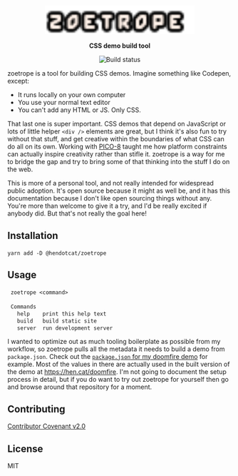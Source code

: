 <p align="center">
  <img
    alt="zoetrope"
    src="https://github.com/hendotcat/zoetrope/raw/trunk/zoetrope.svg"
    height="64"
  />
</p>

<p align="center">
  <strong>
    CSS demo build tool
  </strong>
</p>

<p align="center">
  <img
    src="https://github.com/hendotcat/zoetrope/actions/workflows/publish.yml/badge.svg"
    alt="Build status"
  />
</p>

zoetrope is a tool for building CSS demos.
Imagine something like Codepen, except:

* It runs locally on your own computer
* You use your normal text editor
* You can't add any HTML or JS. Only CSS.

That last one is super important.
CSS demos that depend on JavaScript or lots of little helper `<div />` elements
are great, but I think it's also fun to try without that stuff, and get
creative within the boundaries of what CSS can do all on its own.
Working with [PICO-8] taught me how platform constraints can actually inspire
creativity rather than stifle it.
zoetrope is a way for me to bridge the gap and try to bring some of that
thinking into the stuff I do on the web.

This is more of a personal tool, and not really intended for widespread public
adoption.
It's open source because it might as well be, and it has this
documentation because I don't like open sourcing things without any.
You're more than welcome to give it a try, and I'd be really excited if anybody
did.
But that's not really the goal here!

## Installation

```
yarn add -D @hendotcat/zoetrope
```

## Usage

```
 zoetrope <command>

 Commands
   help    print this help text
   build   build static site
   server  run development server
```

I wanted to optimize out as much tooling boilerplate as possible from my
workflow, so zoetrope pulls all the metadata it needs to build a demo from
`package.json`.
Check out the [`package.json` for my doomfire demo][doomfire] for example.
Most of the values in there are actually used in the built version of the demo
at https://hen.cat/doomfire.
I'm not going to document the setup process in detail, but if you do want to
try out zoetrope for yourself then go and browse around that repository for a
moment.

## Contributing

<p>
  <a href="https://www.contributor-covenant.org/version/2/0/code_of_conduct/">
    Contributor Covenant v2.0
 </a>
</p>

## License

MIT

[PICO-8]: https://www.lexaloffle.com/pico-8.php
[11ty]: https://www.11ty.dev
[doomfire]: https://github.com/hendotcat/doomfire/blob/trunk/package.json
